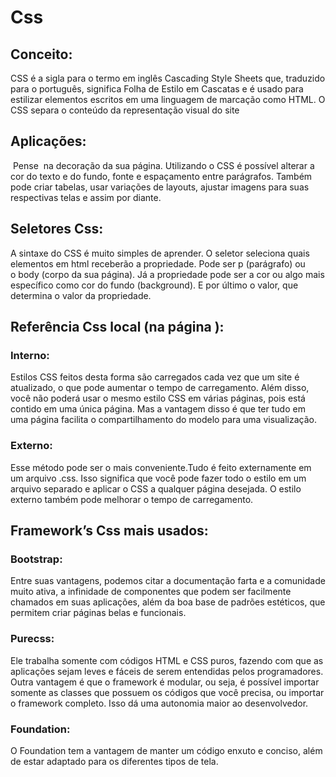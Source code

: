 # Css

## Conceito:

CSS é a sigla para o termo em inglês Cascading Style Sheets que, traduzido para o português, significa Folha de Estilo em Cascatas e é usado para estilizar elementos escritos em uma linguagem de marcação como HTML. O CSS separa o conteúdo da representação visual do site

## Aplicações:

 Pense  na decoração da sua página. Utilizando o CSS é possível alterar a cor do texto e do fundo, fonte e espaçamento entre parágrafos. Também pode criar tabelas, usar variações de layouts, ajustar imagens para suas respectivas telas e assim por diante.

## Seletores Css:

A sintaxe do CSS é muito simples de aprender. O seletor seleciona quais elementos em html receberão a propriedade. Pode ser p (parágrafo) ou o body (corpo da sua página). Já a propriedade pode ser a cor ou algo mais específico como cor do fundo (background). E por último o valor, que determina o valor da propriedade.

## Referência Css local (na página ):

### Interno: 
Estilos CSS feitos desta forma são carregados cada vez que um site é atualizado, o que pode aumentar o tempo de carregamento. Além disso, você não poderá usar o mesmo estilo CSS em várias páginas, pois está contido em uma única página. Mas a vantagem disso é que ter tudo em uma página facilita o compartilhamento do modelo para uma visualização.

### Externo: 
Esse método pode ser o mais conveniente.Tudo é feito externamente em um arquivo .css. Isso significa que você pode fazer todo o estilo em um arquivo separado e aplicar o CSS a qualquer página desejada. O estilo externo também pode melhorar o tempo de carregamento. 

## Framework’s Css mais usados:

### Bootstrap:
Entre suas vantagens, podemos citar a documentação farta e a comunidade muito ativa, a infinidade de componentes que podem ser facilmente chamados em suas aplicações, além da boa base de padrões estéticos, que permitem criar páginas belas e funcionais.
### Purecss:
Ele trabalha somente com códigos HTML e CSS puros, fazendo com que as aplicações sejam leves e fáceis de serem entendidas pelos programadores. Outra vantagem é que o framework é modular, ou seja, é possível importar somente as classes que possuem os códigos que você precisa, ou importar o framework completo. Isso dá uma autonomia maior ao desenvolvedor.

### Foundation:
O Foundation tem a vantagem de manter um código enxuto e conciso, além de estar adaptado para os diferentes tipos de tela.
